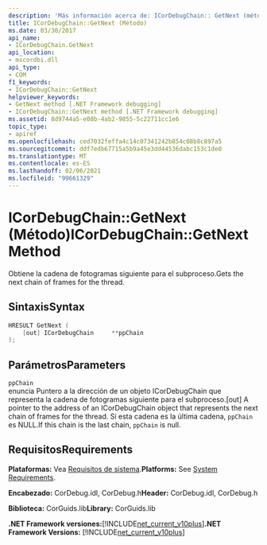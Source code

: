 ```yaml
---
description: 'Más información acerca de: ICorDebugChain:: GetNext (método)'
title: ICorDebugChain::GetNext (Método)
ms.date: 03/30/2017
api_name:
- ICorDebugChain.GetNext
api_location:
- mscordbi.dll
api_type:
- COM
f1_keywords:
- ICorDebugChain::GetNext
helpviewer_keywords:
- GetNext method [.NET Framework debugging]
- ICorDebugChain::GetNext method [.NET Framework debugging]
ms.assetid: 8d9744a5-e08b-4ab2-9855-5c22711cc1e6
topic_type:
- apiref
ms.openlocfilehash: ced7032feffa4c14c07341242b854c08b8c897a5
ms.sourcegitcommit: ddf7edb67715a5b9a45e3dd44536dabc153c1de0
ms.translationtype: MT
ms.contentlocale: es-ES
ms.lasthandoff: 02/06/2021
ms.locfileid: "99661329"
---
```

# <a name="icordebugchaingetnext-method"></a><span data-ttu-id="ad676-103">ICorDebugChain::GetNext (Método)</span><span class="sxs-lookup"><span data-stu-id="ad676-103">ICorDebugChain::GetNext Method</span></span>

<span data-ttu-id="ad676-104">Obtiene la cadena de fotogramas siguiente para el subproceso.</span><span class="sxs-lookup"><span data-stu-id="ad676-104">Gets the next chain of frames for the thread.</span></span>  
  
## <a name="syntax"></a><span data-ttu-id="ad676-105">Sintaxis</span><span class="sxs-lookup"><span data-stu-id="ad676-105">Syntax</span></span>  
  
```cpp  
HRESULT GetNext (  
    [out] ICorDebugChain     **ppChain  
);  
```  
  
## <a name="parameters"></a><span data-ttu-id="ad676-106">Parámetros</span><span class="sxs-lookup"><span data-stu-id="ad676-106">Parameters</span></span>  

 `ppChain`  
 <span data-ttu-id="ad676-107">enuncia Puntero a la dirección de un objeto ICorDebugChain que representa la cadena de fotogramas siguiente para el subproceso.</span><span class="sxs-lookup"><span data-stu-id="ad676-107">[out] A pointer to the address of an ICorDebugChain object that represents the next chain of frames for the thread.</span></span> <span data-ttu-id="ad676-108">Si esta cadena es la última cadena, `ppChain` es NULL.</span><span class="sxs-lookup"><span data-stu-id="ad676-108">If this chain is the last chain, `ppChain` is null.</span></span>  
  
## <a name="requirements"></a><span data-ttu-id="ad676-109">Requisitos</span><span class="sxs-lookup"><span data-stu-id="ad676-109">Requirements</span></span>  

 <span data-ttu-id="ad676-110">**Plataformas:** Vea [Requisitos de sistema](../../get-started/system-requirements.md).</span><span class="sxs-lookup"><span data-stu-id="ad676-110">**Platforms:** See [System Requirements](../../get-started/system-requirements.md).</span></span>  
  
 <span data-ttu-id="ad676-111">**Encabezado:** CorDebug.idl, CorDebug.h</span><span class="sxs-lookup"><span data-stu-id="ad676-111">**Header:** CorDebug.idl, CorDebug.h</span></span>  
  
 <span data-ttu-id="ad676-112">**Biblioteca:** CorGuids.lib</span><span class="sxs-lookup"><span data-stu-id="ad676-112">**Library:** CorGuids.lib</span></span>  
  
 <span data-ttu-id="ad676-113">**.NET Framework versiones:**[!INCLUDE[net_current_v10plus](../../../../includes/net-current-v10plus-md.md)]</span><span class="sxs-lookup"><span data-stu-id="ad676-113">**.NET Framework Versions:** [!INCLUDE[net_current_v10plus](../../../../includes/net-current-v10plus-md.md)]</span></span>
